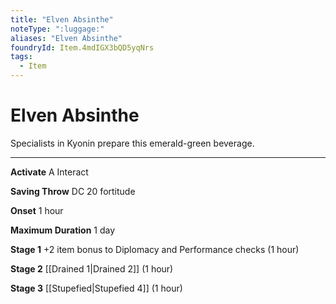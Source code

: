 ```yaml
---
title: "Elven Absinthe"
noteType: ":luggage:"
aliases: "Elven Absinthe"
foundryId: Item.4mdIGX3bQD5yqNrs
tags:
  - Item
---
```


# Elven Absinthe

Specialists in Kyonin prepare this emerald-green beverage.

* * *

**Activate** A Interact

**Saving Throw** DC 20 fortitude

**Onset** 1 hour

**Maximum Duration** 1 day

**Stage 1** +2 item bonus to Diplomacy and Performance checks (1 hour)

**Stage 2** [[Drained 1|Drained 2]] (1 hour)

**Stage 3** [[Stupefied|Stupefied 4]] (1 hour)
